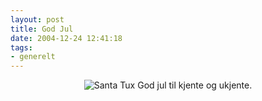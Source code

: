 ```yaml
---
layout: post
title: God Jul
date: 2004-12-24 12:41:18
tags: 
- generelt
---
```


<div align="center"><img src="http://stuff.slaskdot.org/santa-tux_big.jpg" alt="Santa Tux"  />
God jul til kjente og ukjente.</div>